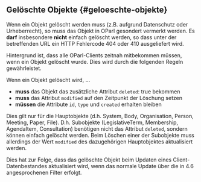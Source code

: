 ## Gelöschte Objekte {#geloeschte-objekte}

Wenn ein Objekt gelöscht werden muss (z.B. aufgrund Datenschutz oder Urheberrecht),
so muss das Objekt in OParl gesondert vermerkt werden. Es **darf** insbesondere **nicht** einfach gelöscht werden,
so dass unter der betreffenden URL ein HTTP Fehlercode 404 oder 410 ausgeliefert wird.

Hintergrund ist, dass alle OParl-Clients zeitnah mitbekommen müssen, wenn ein Objekt gelöscht wurde.
Dies wird durch die folgenden Regeln gewährleistet.

Wenn ein Objekt gelöscht wird, ...

* **muss** das Objekt das zusätzliche Attribut `deleted`: true bekommen
* **muss** das Attribut `modified` auf den Zeitpunkt der Löschung setzen
* **müssen** die Attribute `id`, `type` und `created` erhalten bleiben

Dies gilt nur für die Hauptobjekte (d.h. System, Body, Organisation, Person, Meeting, Paper, File).
D.h. Subobjekte (LegislativeTerm, Membership, AgendaItem, Consultation) benötigen nicht das
Attribut `deleted`, sondern können einfach gelöscht werden. Beim Löschen einer der Subobjekte
muss allerdings der Wert `modified` des dazugehörigen Hauptobjektes aktualisiert werden.

Dies hat zur Folge, dass das gelöschte Objekt beim Updaten eines Client-Datenbestandes
aktualisiert wird, wenn das normale Update über die in 4.6 angesprochenen Filter erfolgt.
